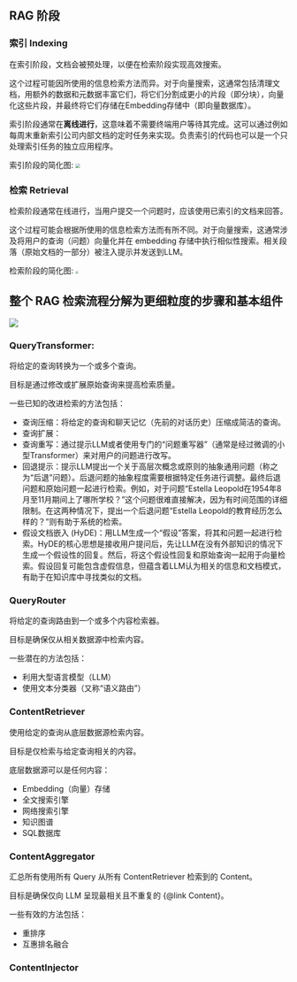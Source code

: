## RAG 阶段

### 索引 Indexing

在索引阶段，文档会被预处理，以便在检索阶段实现高效搜索。

这个过程可能因所使用的信息检索方法而异。对于向量搜索，这通常包括清理文档，用额外的数据和元数据丰富它们，将它们分割成更小的片段（即分块），向量化这些片段，并最终将它们存储在Embedding存储中（即向量数据库）。

索引阶段通常在**离线进行**，这意味着不需要终端用户等待其完成。这可以通过例如每周末重新索引公司内部文档的定时任务来实现。负责索引的代码也可以是一个只处理索引任务的独立应用程序。

索引阶段的简化图:
<img src="https://docs.langchain4j.dev/assets/images/rag-ingestion-9b548e907df1c3c8948643795a981b95.png" style="zoom: 50%;" />

### 检索 Retrieval

检索阶段通常在线进行，当用户提交一个问题时，应该使用已索引的文档来回答。

这个过程可能会根据所使用的信息检索方法而有所不同。对于向量搜索，这通常涉及将用户的查询（问题）向量化并在 embedding 存储中执行相似性搜索。相关段落（原始文档的一部分）被注入提示并发送到LLM。

检索阶段的简化图:
<img src="https://docs.langchain4j.dev/assets/images/rag-retrieval-f525d2937abc08fed5cec36a7f08a4c3.png" style="zoom:33%;" />

## 整个 RAG 检索流程分解为更细粒度的步骤和基本组件

<img src="https://docs.langchain4j.dev/assets/images/advanced-rag-fb84283d02470b835ff2f4913f08fdbf.png"  />

### QueryTransformer: 

将给定的查询转换为一个或多个查询。

目标是通过修改或扩展原始查询来提高检索质量。

一些已知的改进检索的方法包括：
- 查询压缩：将给定的查询和聊天记忆（先前的对话历史）压缩成简洁的查询。
- 查询扩展：
- 查询重写：通过提示LLM或者使用专门的“问题重写器”（通常是经过微调的小型Transformer）来对用户的问题进行改写。
- 回退提示：提示LLM提出一个关于高层次概念或原则的抽象通用问题（称之为“后退”问题）。后退问题的抽象程度需要根据特定任务进行调整。最终后退问题和原始问题一起进行检索。例如，对于问题“Estella Leopold在1954年8月至11月期间上了哪所学校？”这个问题很难直接解决，因为有时间范围的详细限制。在这两种情况下，提出一个后退问题“Estella Leopold的教育经历怎么样的？”则有助于系统的检索。
- 假设文档嵌入 (HyDE)：用LLM生成一个“假设”答案，将其和问题一起进行检索。HyDE的核心思想是接收用户提问后，先让LLM在没有外部知识的情况下生成一个假设性的回复。然后，将这个假设性回复和原始查询一起用于向量检索。假设回复可能包含虚假信息，但蕴含着LLM认为相关的信息和文档模式，有助于在知识库中寻找类似的文档。

### QueryRouter

将给定的查询路由到一个或多个内容检索器。

目标是确保仅从相关数据源中检索内容。

一些潜在的方法包括：
- 利用大型语言模型（LLM）
- 使用文本分类器（又称“语义路由”）

### ContentRetriever

使用给定的查询从底层数据源检索内容。

目标是仅检索与给定查询相关的内容。

底层数据源可以是任何内容：
- Embedding（向量）存储
- 全文搜索引擎
- 网络搜索引擎
- 知识图谱
- SQL数据库

### ContentAggregator

汇总所有使用所有 Query 从所有 ContentRetriever 检索到的 Content。

目标是确保仅向 LLM 呈现最相关且不重复的 {@link Content}。

一些有效的方法包括：
- 重排序
- 互惠排名融合

### ContentInjector